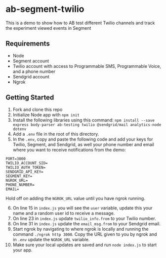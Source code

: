 # ab-segment-twilio
This is a demo to show how to AB test different Twilio channels and track the experiment viewed events in Segment

## Requirements
- Node
- Segment account
- Twilio account with access to Programmable SMS, Programmable Voice, and a phone number
- Sendgrid account
- Ngrok

## Getting Started
1. Fork and clone this repo
2. Initialize Node app with `npm init`
3. Install the following libraries using this command: `npm install --save express body-parser ab-testing twilio @sendgrid/mail analytics-node dotenv`
4. Add a `.env` file in the root of this directory.
5. In the `.env`, copy and paste the following code and add your keys for Twilio, Segment, and Sendgrid, as well your phone number and email where you want to receive notifications from the demo:
```
PORT=3000
TWILIO_ACCOUNT_SID=
TWILIO_AUTH_TOKEN=
SENDGRID_API_KEY=
SEGMENT_KEY=
NGROK_URL=
PHONE_NUMBER=
EMAIL=
```
Hold off on adding the `NGROK_URL` value until you have ngrok running.

6. On line 15 in `index.js` you will see the `user` variable, update this your name and a random user id to receive a message.
7. On line 23 in `index.js` update `twilio_info.from` to your Twilio number.
8. On line 31 in `index.js` update the `email_msg.from` to your Sendgrid email.
9. Start ngrok by navigating to where ngrok is locally and running the command `./ngrok http 3000`. Copy the URL given to you by ngrok and in `.env` update the `NGROK_URL` variable.
10. Make sure your local updates are saved and run `node index.js` to start your app.
